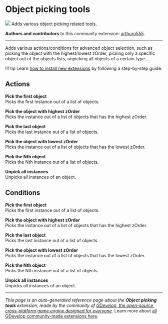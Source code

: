 # Object picking tools

<img src="https://resources.gdevelop-app.com/assets/Icons/selection-ellipse-arrow-inside.svg" class="extension-icon"></img>
Adds various object picking related tools.

**Authors and contributors** to this community extension: [arthuro555](https://gd.games/arthuro555).

---

Adds various actions/conditions for advanced object selection, such as picking the object with the highest/lowest zOrder, picking only a specific object out of the objects lists, unpicking all objects of a certain type...

!!! tip
    Learn [how to install new extensions](/gdevelop5/extensions/search) by following a step-by-step guide.

## Actions

**Pick the first object**  
Picks the first instance out of a list of objects.

**Pick the object with highest zOrder**  
Picks the instance out of a list of objects that has the highest zOrder.

**Pick the last object**  
Picks the last instance out of a list of objects.

**Pick the object with lowest zOrder**  
Picks the instance out of a list of objects that has the lowest zOrder.

**Pick the Nth object**  
Picks the Nth instance out of a list of objects.

**Unpick all instances**  
Unpicks all instances of an object.

## Conditions

**Pick the first object**  
Picks the first instance out of a list of objects.

**Pick the object with highest zOrder**  
Picks the instance out of a list of objects that has the highest zOrder.

**Pick the last object**  
Picks the last instance out of a list of objects.

**Pick the object with lowest zOrder**  
Picks the instance out of a list of objects that has the lowest zOrder.

**Pick the Nth object**  
Picks the Nth instance out of a list of objects.

**Unpick all instances**  
Unpicks all instances of an object.



---

*This page is an auto-generated reference page about the **Object picking tools** extension, made by the community of [GDevelop, the open-source, cross-platform game engine designed for everyone](https://gdevelop.io/).* Learn more about [all GDevelop community-made extensions here](/gdevelop5/extensions).